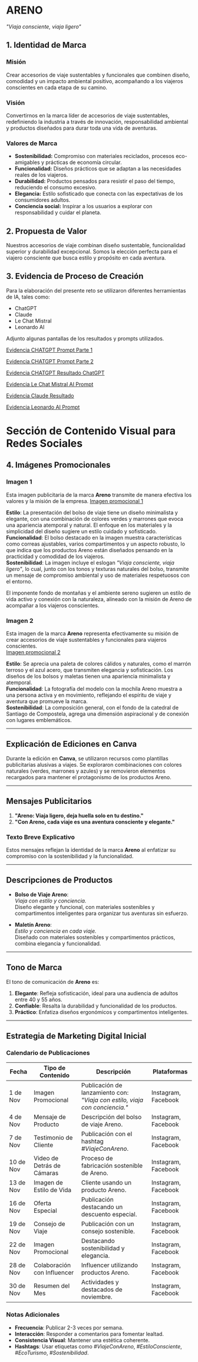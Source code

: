 # ARENO  
*"Viaja consciente, viaja ligero"*  

## 1. Identidad de Marca  

### **Misión**  
Crear accesorios de viaje sustentables y funcionales que combinen diseño, comodidad y un impacto ambiental positivo, acompañando a los viajeros conscientes en cada etapa de su camino.  

### **Visión**  
Convertirnos en la marca líder de accesorios de viaje sustentables, redefiniendo la industria a través de innovación, responsabilidad ambiental y productos diseñados para durar toda una vida de aventuras.  

### **Valores de Marca**  
- **Sostenibilidad:** Compromiso con materiales reciclados, procesos eco-amigables y prácticas de economía circular.  
- **Funcionalidad:** Diseños prácticos que se adaptan a las necesidades reales de los viajeros.  
- **Durabilidad:** Productos pensados para resistir el paso del tiempo, reduciendo el consumo excesivo.  
- **Elegancia:** Estilo sofisticado que conecta con las expectativas de los consumidores adultos.  
- **Conciencia social:** Inspirar a los usuarios a explorar con responsabilidad y cuidar el planeta.  

## 2. Propuesta de Valor  

Nuestros accesorios de viaje combinan diseño sustentable, funcionalidad superior y durabilidad excepcional. Somos la elección perfecta para el viajero consciente que busca estilo y propósito en cada aventura.  

## 3. Evidencia de Proceso de Creación  

Para la elaboración del presente reto se utilizaron diferentes herramientas de IA, tales como:  
- ChatGPT  
- Claude  
- Le Chat Mistral  
- Leonardo AI  

Adjunto algunas pantallas de los resultados y prompts utilizados.  

[Evidencia CHATGPT Prompt Parte 1](https://github.com/amvasquezl25/Areno/blob/main/ArenoEvidencia1AI.png)

[Evidencia CHATGPT Prompt Parte 2](https://github.com/amvasquezl25/Areno/blob/main/ArenoEvidencia2AI.png?raw=true)

[Evidencia CHATGPT Resultado ChatGPT](https://github.com/amvasquezl25/Areno/blob/main/ArenoEvidencia4AI.png)

[Evidencia Le Chat Mistral AI Prompt](https://github.com/amvasquezl25/Areno/blob/main/ArenoEvidencia5AI.png?raw=true)

[Evidencia Claude Resultado](https://github.com/amvasquezl25/Areno/blob/main/ArenoEvidencia6AI.png?raw=true)

[Evidencia Leonardo AI Prompt](https://github.com/amvasquezl25/Areno/blob/main/ArenoEvidencia7AI.png?raw=true)

# Sección de Contenido Visual para Redes Sociales

## 4. Imágenes Promocionales

### Imagen 1
Esta imagen publicitaria de la marca **Areno** transmite de manera efectiva los valores y la misión de la empresa.
[Imagen promocional 1](https://github.com/amvasquezl25/Areno/blob/main/Imagen%20promocional%201%20S27.png)

**Estilo**: La presentación del bolso de viaje tiene un diseño minimalista y elegante, con una combinación de colores verdes y marrones que evoca una apariencia atemporal y natural. El enfoque en los materiales y la simplicidad del diseño sugiere un estilo cuidado y sofisticado.  
**Funcionalidad**: El bolso destacado en la imagen muestra características como correas ajustables, varios compartimentos y un aspecto robusto, lo que indica que los productos Areno están diseñados pensando en la practicidad y comodidad de los viajeros.  
**Sostenibilidad**: La imagen incluye el eslogan *"Viaja consciente, viaja ligero"*, lo cual, junto con los tonos y texturas naturales del bolso, transmite un mensaje de compromiso ambiental y uso de materiales respetuosos con el entorno.  

El imponente fondo de montañas y el ambiente sereno sugieren un estilo de vida activo y conexión con la naturaleza, alineado con la misión de Areno de acompañar a los viajeros conscientes.

### Imagen 2
Esta imagen de la marca **Areno** representa efectivamente su misión de crear accesorios de viaje sustentables y funcionales para viajeros conscientes.  
[Imagen promocional 2](https://github.com/amvasquezl25/Areno/blob/main/Imagen%20promocional%202%20S27.png)

**Estilo**: Se aprecia una paleta de colores cálidos y naturales, como el marrón terroso y el azul acero, que transmiten elegancia y sofisticación. Los diseños de los bolsos y maletas tienen una apariencia minimalista y atemporal.  
**Funcionalidad**: La fotografía del modelo con la mochila Areno muestra a una persona activa y en movimiento, reflejando el espíritu de viaje y aventura que promueve la marca.  
**Sostenibilidad**: La composición general, con el fondo de la catedral de Santiago de Compostela, agrega una dimensión aspiracional y de conexión con lugares emblemáticos.

---

## Explicación de Ediciones en Canva
Durante la edición en **Canva**, se utilizaron recursos como plantillas publicitarias alusivas a viajes. Se exploraron combinaciones con colores naturales (verdes, marrones y azules) y se removieron elementos recargados para mantener el protagonismo de los productos Areno.

---

## Mensajes Publicitarios
1. **"Areno: Viaja ligero, deja huella solo en tu destino."**  
2. **"Con Areno, cada viaje es una aventura consciente y elegante."**

### Texto Breve Explicativo
Estos mensajes reflejan la identidad de la marca **Areno** al enfatizar su compromiso con la sostenibilidad y la funcionalidad.  

---

## Descripciones de Productos
- **Bolso de Viaje Areno**:  
  *Viaja con estilo y conciencia.*  
  Diseño elegante y funcional, con materiales sostenibles y compartimentos inteligentes para organizar tus aventuras sin esfuerzo.

- **Maletín Areno**:  
  *Estilo y conciencia en cada viaje.*  
  Diseñado con materiales sostenibles y compartimentos prácticos, combina elegancia y funcionalidad.

---

## Tono de Marca
El tono de comunicación de **Areno** es:  
1. **Elegante**: Refleja sofisticación, ideal para una audiencia de adultos entre 40 y 55 años.  
2. **Confiable**: Resalta la durabilidad y funcionalidad de los productos.  
3. **Práctico**: Enfatiza diseños ergonómicos y compartimentos inteligentes.

---

## Estrategia de Marketing Digital Inicial

### Calendario de Publicaciones
| Fecha       | Tipo de Contenido             | Descripción                                             | Plataformas        |
|-------------|-------------------------------|---------------------------------------------------------|--------------------|
| 1 de Nov    | Imagen Promocional            | Publicación de lanzamiento con: *"Viaja con estilo, viaja con conciencia."* | Instagram, Facebook |
| 4 de Nov    | Mensaje de Producto           | Descripción del bolso de viaje Areno.                   | Instagram, Facebook |
| 7 de Nov    | Testimonio de Cliente         | Publicación con el hashtag *#ViajeConAreno*.            | Instagram, Facebook |
| 10 de Nov   | Video de Detrás de Cámaras    | Proceso de fabricación sostenible de Areno.             | Instagram, Facebook |
| 13 de Nov   | Imagen de Estilo de Vida      | Cliente usando un producto Areno.                       | Instagram, Facebook |
| 16 de Nov   | Oferta Especial               | Publicación destacando un descuento especial.           | Instagram, Facebook |
| 19 de Nov   | Consejo de Viaje              | Publicación con un consejo sostenible.                  | Instagram, Facebook |
| 22 de Nov   | Imagen Promocional            | Destacando sostenibilidad y elegancia.                  | Instagram, Facebook |
| 28 de Nov   | Colaboración con Influencer   | Influencer utilizando productos Areno.                  | Instagram, Facebook |
| 30 de Nov   | Resumen del Mes               | Actividades y destacados de noviembre.                  | Instagram, Facebook |

### Notas Adicionales
- **Frecuencia**: Publicar 2-3 veces por semana.  
- **Interacción**: Responder a comentarios para fomentar lealtad.  
- **Consistencia Visual**: Mantener una estética coherente.  
- **Hashtags**: Usar etiquetas como *#ViajeConAreno*, *#EstiloConsciente*, *#EcoTurismo*, *#Sostenibilidad*.  
